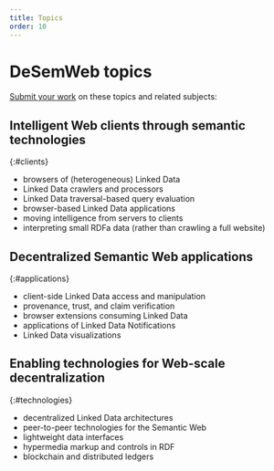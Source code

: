 ```yaml
---
title: Topics
order: 10
---
```

# DeSemWeb topics
[Submit your work](/submission/) on these topics and related subjects:

## Intelligent Web clients through semantic technologies
{:#clients}

- browsers of (heterogeneous) Linked Data
- Linked Data crawlers and processors
- Linked Data traversal-based query evaluation
- browser-based Linked Data applications
- moving intelligence from servers to clients
- interpreting small RDFa data (rather than crawling a full website)

## Decentralized Semantic Web applications
{:#applications}
- client-side Linked Data access and manipulation
- provenance, trust, and claim verification
- browser extensions consuming Linked Data
- applications of Linked Data Notifications
- Linked Data visualizations

## Enabling technologies for Web-scale decentralization
{:#technologies}
- decentralized Linked Data architectures
- peer-to-peer technologies for the Semantic Web
- lightweight data interfaces
- hypermedia markup and controls in RDF
- blockchain and distributed ledgers
